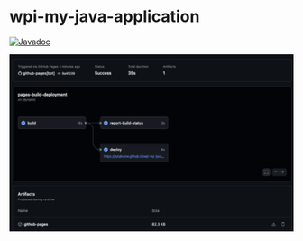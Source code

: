 # wpi-my-java-application
[![Javadoc](https://img.shields.io/badge/JavaDoc-Online-green)](https://YOUR-USERNAME.github.io/YOUR-REPO/javadoc/) 





![Actions_Workflow](./Actions_Workflow.png)
